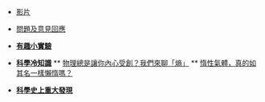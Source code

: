 * [影片](/video)
* [問題及意見回應](https://forms.office.com/r/5cA6ku3KfB)

* [**有趣小實驗**](/experiment/)

* [**科學冷知識**](/trivia/)
** [物理總是讓你內心受創？我們來聊「熵」](/trivia/11007-A1-1)
** [惰性氣體，真的如其名一樣懶惰嗎？](/trivia/11007-A1-2)
* [**科學史上重大發現**](/turning-point/)
